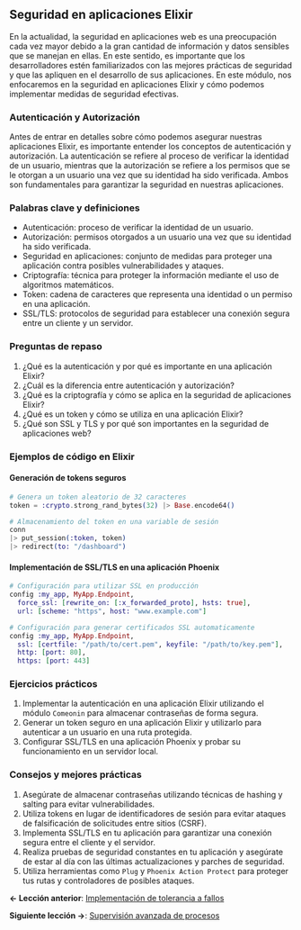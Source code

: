 
## Seguridad en aplicaciones Elixir

En la actualidad, la seguridad en aplicaciones web es una preocupación cada vez mayor debido a la gran cantidad de información y datos sensibles que se manejan en ellas. En este sentido, es importante que los desarrolladores estén familiarizados con las mejores prácticas de seguridad y que las apliquen en el desarrollo de sus aplicaciones. En este módulo, nos enfocaremos en la seguridad en aplicaciones Elixir y cómo podemos implementar medidas de seguridad efectivas.

### Autenticación y Autorización

Antes de entrar en detalles sobre cómo podemos asegurar nuestras aplicaciones Elixir, es importante entender los conceptos de autenticación y autorización. La autenticación se refiere al proceso de verificar la identidad de un usuario, mientras que la autorización se refiere a los permisos que se le otorgan a un usuario una vez que su identidad ha sido verificada. Ambos son fundamentales para garantizar la seguridad en nuestras aplicaciones.

### Palabras clave y definiciones

- Autenticación: proceso de verificar la identidad de un usuario.
- Autorización: permisos otorgados a un usuario una vez que su identidad ha sido verificada.
- Seguridad en aplicaciones: conjunto de medidas para proteger una aplicación contra posibles vulnerabilidades y ataques.
- Criptografía: técnica para proteger la información mediante el uso de algoritmos matemáticos.
- Token: cadena de caracteres que representa una identidad o un permiso en una aplicación.
- SSL/TLS: protocolos de seguridad para establecer una conexión segura entre un cliente y un servidor.

### Preguntas de repaso

1. ¿Qué es la autenticación y por qué es importante en una aplicación Elixir?
2. ¿Cuál es la diferencia entre autenticación y autorización?
3. ¿Qué es la criptografía y cómo se aplica en la seguridad de aplicaciones Elixir?
4. ¿Qué es un token y cómo se utiliza en una aplicación Elixir?
5. ¿Qué son SSL y TLS y por qué son importantes en la seguridad de aplicaciones web?

### Ejemplos de código en Elixir

#### Generación de tokens seguros

```elixir
# Genera un token aleatorio de 32 caracteres
token = :crypto.strong_rand_bytes(32) |> Base.encode64()

# Almacenamiento del token en una variable de sesión
conn
|> put_session(:token, token)
|> redirect(to: "/dashboard")
```

#### Implementación de SSL/TLS en una aplicación Phoenix

```elixir
# Configuración para utilizar SSL en producción
config :my_app, MyApp.Endpoint,
  force_ssl: [rewrite_on: [:x_forwarded_proto], hsts: true],
  url: [scheme: "https", host: "www.example.com"]

# Configuración para generar certificados SSL automaticamente
config :my_app, MyApp.Endpoint,
  ssl: [certfile: "/path/to/cert.pem", keyfile: "/path/to/key.pem"],
  http: [port: 80],
  https: [port: 443]
```

### Ejercicios prácticos

1. Implementar la autenticación en una aplicación Elixir utilizando el módulo `Comeonin` para almacenar contraseñas de forma segura.
2. Generar un token seguro en una aplicación Elixir y utilizarlo para autenticar a un usuario en una ruta protegida.
3. Configurar SSL/TLS en una aplicación Phoenix y probar su funcionamiento en un servidor local.

### Consejos y mejores prácticas

1. Asegúrate de almacenar contraseñas utilizando técnicas de hashing y salting para evitar vulnerabilidades.
2. Utiliza tokens en lugar de identificadores de sesión para evitar ataques de falsificación de solicitudes entre sitios (CSRF).
3. Implementa SSL/TLS en tu aplicación para garantizar una conexión segura entre el cliente y el servidor.
4. Realiza pruebas de seguridad constantes en tu aplicación y asegúrate de estar al día con las últimas actualizaciones y parches de seguridad.
5. Utiliza herramientas como `Plug` y `Phoenix Action Protect` para proteger tus rutas y controladores de posibles ataques.

**<- Lección anterior**: [Implementación de tolerancia a fallos](implementacion_de_tolerancia_a_fallos.md)

**Siguiente lección ->**: [Supervisión avanzada de procesos](supervision_avanzada_de_procesos.md)
